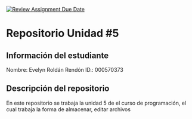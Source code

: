[![Review Assignment Due Date](https://classroom.github.com/assets/deadline-readme-button-22041afd0340ce965d47ae6ef1cefeee28c7c493a6346c4f15d667ab976d596c.svg)](https://classroom.github.com/a/2ayy50q1)
# Repositorio Unidad \#5
## Información del estudiante
Nombre:  Evelyn Roldán Rendón
ID.:  000570373
## Descripción del repositorio
En este repositorio se trabaja la unidad 5 de el curso de programación, el cual trabaja la forma de almacenar, editar archivos
